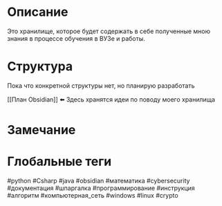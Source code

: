 # Описание

Это хранилище, которое будет содержать в себе полученные мною знания в процессе обучения в ВУЗе и работы.

# Структура

Пока что конкретной структуры нет, но планирую разработать

[[План Obsidian]] ⬅️ Здесь хранятся идеи по поводу моего хранилища
# Замечание


# Глобальные теги

#python
#Csharp
#java
#obsidian
#математика
#cybersecurity
#документация
#шпаргалка
#программирование
#инструкция
#алгоритм
#компьютерная_сеть
#windows
#linux
#crypto
